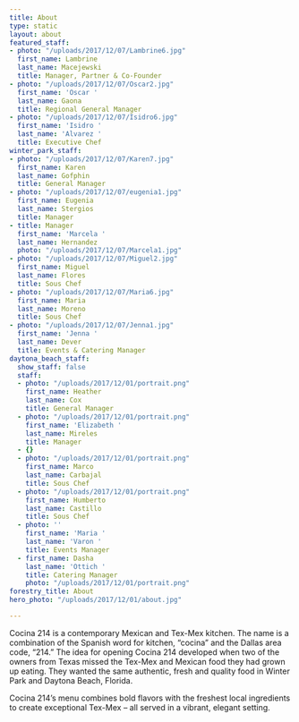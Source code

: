 ```yaml
---
title: About
type: static
layout: about
featured_staff:
- photo: "/uploads/2017/12/07/Lambrine6.jpg"
  first_name: Lambrine
  last_name: Macejewski
  title: Manager, Partner & Co-Founder
- photo: "/uploads/2017/12/07/Oscar2.jpg"
  first_name: 'Oscar '
  last_name: Gaona
  title: Regional General Manager
- photo: "/uploads/2017/12/07/Isidro6.jpg"
  first_name: 'Isidro '
  last_name: 'Alvarez '
  title: Executive Chef
winter_park_staff:
- photo: "/uploads/2017/12/07/Karen7.jpg"
  first_name: Karen
  last_name: Gofphin
  title: General Manager
- photo: "/uploads/2017/12/07/eugenia1.jpg"
  first_name: Eugenia
  last_name: Stergios
  title: Manager
- title: Manager
  first_name: 'Marcela '
  last_name: Hernandez
  photo: "/uploads/2017/12/07/Marcela1.jpg"
- photo: "/uploads/2017/12/07/Miguel2.jpg"
  first_name: Miguel
  last_name: Flores
  title: Sous Chef
- photo: "/uploads/2017/12/07/Maria6.jpg"
  first_name: Maria
  last_name: Moreno
  title: Sous Chef
- photo: "/uploads/2017/12/07/Jenna1.jpg"
  first_name: 'Jenna '
  last_name: Dever
  title: Events & Catering Manager
daytona_beach_staff:
  show_staff: false
  staff:
  - photo: "/uploads/2017/12/01/portrait.png"
    first_name: Heather
    last_name: Cox
    title: General Manager
  - photo: "/uploads/2017/12/01/portrait.png"
    first_name: 'Elizabeth '
    last_name: Mireles
    title: Manager
  - {}
  - photo: "/uploads/2017/12/01/portrait.png"
    first_name: Marco
    last_name: Carbajal
    title: Sous Chef
  - photo: "/uploads/2017/12/01/portrait.png"
    first_name: Humberto
    last_name: Castillo
    title: Sous Chef
  - photo: ''
    first_name: 'Maria '
    last_name: 'Varon '
    title: Events Manager
  - first_name: Dasha
    last_name: 'Ottich '
    title: Catering Manager
    photo: "/uploads/2017/12/01/portrait.png"
forestry_title: About
hero_photo: "/uploads/2017/12/01/about.jpg"

---
```

Cocina 214 is a contemporary Mexican and Tex-Mex kitchen. The name is a combination of the Spanish word for kitchen, “cocina” and the Dallas area code, “214.” The idea for opening Cocina 214 developed when two of the owners from Texas missed the Tex-Mex and Mexican food they had grown up eating. They wanted the same authentic, fresh and quality food in Winter Park and Daytona Beach, Florida.

Cocina 214’s menu combines bold flavors with the freshest local ingredients to create exceptional Tex-Mex – all served in a vibrant, elegant setting.
